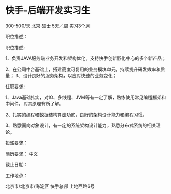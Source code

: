 # 快手-后端开发实习生

300-500/天 北京 硕士 5天／周 实习3个月

职位描述：

职位描述: 

1、负责JAVA服务端业务开发和架构优化，支持快手创新孵化中心的多个新产品； 

2、在公司中台基础上，搭建高度可复用的业务模块单元，持续提升研发效率和质量； 3、设计良好的服务架构，以应对快速的业务变化；

任职要求: 

1、Java基础扎实，对IO、多线程、JVM等有一定了解，熟练使用常见编程框架和中间件，对其原理有所了解。

 2、扎实的编程和数据结构算法功底，良好的架构设计能力和编程习惯。 

3、熟悉面向对象设计，有一定的系统架构设计能力，熟悉分布式系统的相关理论。

投递要求：

简历要求： 中文

截止日期：

工作地点：

北京市/北京市/海淀区 快手总部 上地西路6号